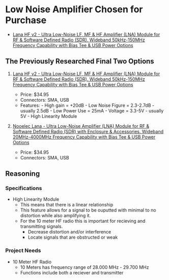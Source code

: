 # Low Noise Amplifier Chosen for Purchase
- [Lana HF v2 - Ultra Low-Noise LF, MF & HF Amplifier (LNA) Module for RF & Software Defined Radio (SDR). Wideband 50kHz-150MHz Frequency Capability with Bias Tee & USB Power Options](https://www.amazon.com/Lana-HF-Low-Noise-50kHz-150MHz-Capability/dp/B0BBSPDJBG/ref=sr_1_19?dib=eyJ2IjoiMSJ9.L5ucGNN3Pdy74YRb2g9q8tZvG8mDnvuTtVVgAgNlx1j55dVgR7DWRaXXZb2k8Py8-mT5AO8e-tPxBRGKUOGsH2loHGIfmgXlRs5FXPDa6TxWlrbYM7-0TCGXYJSkYSdvMqOllgzEIyUvNVaYqk0i-XA1c-qfH8vPfGhOfm9FZH_NlwkXeWLqc7scHCW67s-XTfzqpLvteXbzRenhnK5oPtgqhOwrE2Jq7TmfrLFBt8M.ARBzD2LVDvMWXOdSsFvDBehPtaR6WVheDUoeM-Fmacw&dib_tag=se&keywords=Low+Noise+Amplifier&qid=1760143315&sr=8-19)

## The Previously Researched Final Two Options 
1) [Lana HF v2 - Ultra Low-Noise LF, MF & HF Amplifier (LNA) Module for RF & Software Defined Radio (SDR). Wideband 50kHz-150MHz Frequency Capability with Bias Tee & USB Power Options](https://www.amazon.com/Lana-HF-Low-Noise-50kHz-150MHz-Capability/dp/B0BBSPDJBG/ref=sr_1_19?dib=eyJ2IjoiMSJ9.L5ucGNN3Pdy74YRb2g9q8tZvG8mDnvuTtVVgAgNlx1j55dVgR7DWRaXXZb2k8Py8-mT5AO8e-tPxBRGKUOGsH2loHGIfmgXlRs5FXPDa6TxWlrbYM7-0TCGXYJSkYSdvMqOllgzEIyUvNVaYqk0i-XA1c-qfH8vPfGhOfm9FZH_NlwkXeWLqc7scHCW67s-XTfzqpLvteXbzRenhnK5oPtgqhOwrE2Jq7TmfrLFBt8M.ARBzD2LVDvMWXOdSsFvDBehPtaR6WVheDUoeM-Fmacw&dib_tag=se&keywords=Low+Noise+Amplifier&qid=1760143315&sr=8-19)
    - Price: $34.95
    - Connectors: SMA, USB
    - Features:
          - High gain = +20dB
          - Low Noise Figure = 2.3-2.7dB
              - usually 2.5dB
          - Low Power Use = 25mA
          - Voltage = 3.3-5V
              - usually 5V
          - High Linearity Module 

  
2) [Nooelec Lana - Ultra Low-Noise Amplifier (LNA) Module for RF & Software Defined Radio (SDR) with Enclosure & Accessories. Wideband 20MHz-4000MHz Frequency Capability with Bias Tee & USB Power Options](https://www.amazon.com/Nooelec-Lana-Accessories-20MHz-4000MHz-Capability/dp/B07XNLJ9X2/ref=sr_1_3?dib=eyJ2IjoiMSJ9.L5ucGNN3Pdy74YRb2g9q8tZvG8mDnvuTtVVgAgNlx1j55dVgR7DWRaXXZb2k8Py8-mT5AO8e-tPxBRGKUOGsH2loHGIfmgXlRs5FXPDa6TxWlrbYM7-0TCGXYJSkYSdvMqOllgzEIyUvNVaYqk0i-XA1c-qfH8vPfGhOfm9FZH_NlwkXeWLqc7scHCW67s-XTfzqpLvteXbzRenhnK5oPtgqhOwrE2Jq7TmfrLFBt8M.ARBzD2LVDvMWXOdSsFvDBehPtaR6WVheDUoeM-Fmacw&dib_tag=se&keywords=Low+Noise+Amplifier&qid=1760143315&sr=8-3)
    - Price: $34.95
    - Connectors: SMA, USB
  
## Reasoning 
### Specifications
<ul>
    <li>High Linearity Module
<ul>
 <li>This means that there is a linear relationship</li>
 <li>This feature allows for a signal to be ouputted with minimal to no distortion while also amplifying it.</li>
 <li>For the 10 meter HF radio this is important for recieving and transmitting signals.
     <ul>
         <li>Decrease distortion and/or interference</li>
         <li>Locate signals that are obstructed or weak</li>
     </ul>
 </li>
</ul>
    </li>
</ul>

  
### Project Needs
<ul>
    <li>10 Meter HF Radio
    <ul>
        <li>10 Meters has frequency range of 28.000 MHz - 29.700 MHz</li>
        <li>Functions include both a reciever and transmitter</li>
    </ul>
    </li>
</ul>
